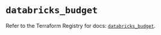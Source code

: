# `databricks_budget`

Refer to the Terraform Registry for docs: [`databricks_budget`](https://registry.terraform.io/providers/databricks/databricks/1.83.0/docs/resources/budget).
